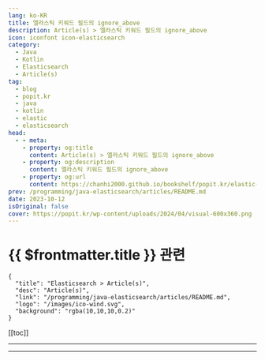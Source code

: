 ```yaml
---
lang: ko-KR
title: 엘라스틱 키워드 필드의 ignore_above
description: Article(s) > 엘라스틱 키워드 필드의 ignore_above
icon: iconfont icon-elasticsearch
category:
  - Java
  - Kotlin
  - Elasticsearch
  - Article(s)
tag: 
  - blog
  - popit.kr
  - java
  - kotlin
  - elastic
  - elasticsearch
head:  
  - - meta:
    - property: og:title
      content: Article(s) > 엘라스틱 키워드 필드의 ignore_above
    - property: og:description
      content: 엘라스틱 키워드 필드의 ignore_above
    - property: og:url
      content: https://chanhi2000.github.io/bookshelf/popit.kr/elastic-keyword-field-ignore-above.html
prev: /programming/java-elasticsearch/articles/README.md
date: 2023-10-12
isOriginal: false
cover: https://popit.kr/wp-content/uploads/2024/04/visual-600x360.png
---
```


# {{ $frontmatter.title }} 관련

```component VPCard
{
  "title": "Elasticsearch > Article(s)",
  "desc": "Article(s)",
  "link": "/programming/java-elasticsearch/articles/README.md",
  "logo": "/images/ico-wind.svg",
  "background": "rgba(10,10,10,0.2)"
}
```

[[toc]]

---

<SiteInfo
  name="엘라스틱 키워드 필드의 ignore_above | Popit"
  desc="로그스태시를 이용한 데이터 연동 시 문자열 데이터는 형태소 단위로 인덱싱하는 text 타입과 집계 정렬 목적으로 인덱싱을 하지 않는 keyword 타입, 2개의 필드에 저장된다. 이때 keyword 타입 필드는 ignore_above 값 (기본값은 256) 보다 길이가 긴 데이터를 저장하지 않는다고 한다. 실제 text와 keyword 필드를 비교해보니 저장 결과가 다른 상황 발생.­ ignore_above 수정. 재인덱싱 후 다시 비교해봤다. 필드 유실 없음.agent 길이를 재보니 ignore_above 수정 전 유실된 데이터 개수와 256보다 길이가 긴 데이터 개수가 같다."
  url="https://popit.kr/%ec%97%98%eb%9d%bc%ec%8a%a4%ed%8b%b1-%ed%82%a4%ec%9b%8c%eb%93%9c-%ed%95%84%eb%93%9c%ec%9d%98-ignore_above/"
  logo="https://popit.kr/wp-content/uploads/2016/08/favicon_32x32.png"
  preview="https://popit.kr/wp-content/uploads/2024/04/visual-600x360.png"/>

<!-- TODO: 작성 -->

---

<TagLinks />